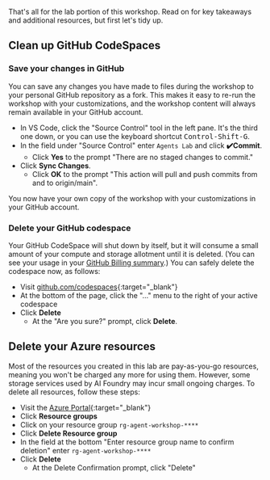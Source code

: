 That's all for the lab portion of this workshop. Read on for key takeaways and additional resources, but first let's tidy up.

## Clean up GitHub CodeSpaces

### Save your changes in GitHub 

You can save any changes you have made to files during the workshop to your personal GitHub repository as a fork. This makes it easy to re-run the workshop with your customizations, and the workshop content will always remain available in your GitHub account.

* In VS Code, click the "Source Control" tool in the left pane. It's the third one down, or you can use the keyboard shortcut <kbd>Control-Shift-G</kbd>.
* In the field under "Source Control" enter `Agents Lab` and click **✔️Commit**.
  * Click **Yes** to the prompt "There are no staged changes to commit."
* Click **Sync Changes**.
  * Click **OK** to the prompt "This action will pull and push commits from and to origin/main".

You now have your own copy of the workshop with your customizations in your GitHub account.

### Delete your GitHub codespace

Your GitHub CodeSpace will shut down by itself, but it will consume a small amount of your compute and storage allotment until it is deleted. (You can see your usage in your [GitHub Billing summary](https://github.com/settings/billing/summary).) You can safely delete the codespace now, as follows:

* Visit [github.com/codespaces](https://github.com/codespaces){:target="_blank"}
* At the bottom of the page, click the "..." menu to the right of your active codespace
* Click **Delete**
  * At the "Are you sure?" prompt, click **Delete**.

## Delete your Azure resources

Most of the resources you created in this lab are pay-as-you-go resources, meaning you won't be charged any more for using them. However, some storage services used by AI Foundry may incur small ongoing charges. To delete all resources, follow these steps:

* Visit the [Azure Portal](https://portal.azure.com){:target="_blank"}
* Click **Resource groups**
* Click on your resource group `rg-agent-workshop-****`
* Click **Delete Resource group**
* In the field at the bottom "Enter resource group name to confirm deletion" enter `rg-agent-workshop-****`
* Click **Delete**
  * At the Delete Confirmation prompt, click "Delete"